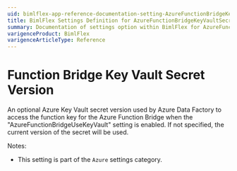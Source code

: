 ```yaml
---
uid: bimlflex-app-reference-documentation-setting-AzureFunctionBridgeKeyVaultSecretVersion
title: BimlFlex Settings Definition for AzureFunctionBridgeKeyVaultSecretVersion
summary: Documentation of settings option within BimlFlex for AzureFunctionBridgeKeyVaultSecretVersion
varigenceProduct: BimlFlex
varigenceArticleType: Reference
---
```


# Function Bridge Key Vault Secret Version

An optional Azure Key Vault secret version used by Azure Data Factory to access the function key for the Azure Function Bridge when the "AzureFunctionBridgeUseKeyVault" setting is enabled. If not specified, the current version of the secret will be used.

Notes:
* This setting is part of the `Azure` settings category.
